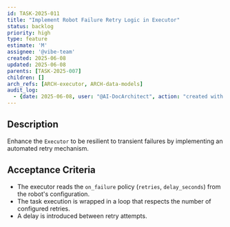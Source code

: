 ```yaml
---
id: TASK-2025-011
title: "Implement Robot Failure Retry Logic in Executor"
status: backlog
priority: high
type: feature
estimate: 'M'
assignee: '@vibe-team'
created: 2025-06-08
updated: 2025-06-08
parents: [TASK-2025-007]
children: []
arch_refs: [ARCH-executor, ARCH-data-models]
audit_log:
  - {date: 2025-06-08, user: "@AI-DocArchitect", action: "created with status backlog"}
---
```

## Description
Enhance the `Executor` to be resilient to transient failures by implementing an automated retry mechanism.

## Acceptance Criteria
*   The executor reads the `on_failure` policy (`retries`, `delay_seconds`) from the robot's configuration.
*   The task execution is wrapped in a loop that respects the number of configured retries.
*   A delay is introduced between retry attempts. 